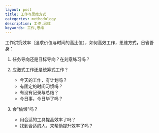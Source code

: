 ```yaml
---
layout: post
title: 工作与思维方式
categories: methodology
description: 工作,思维
keywords: 工作,思维
---
```


工作讲究效率（追求价值与时间的高比值），如何高效工作，思维方式，日省吾身：

1. 任务导向还是目标导向？在刻意练习吗？

2. 应激式工作还是统筹式工作？
    * 今天的工作，有计划吗？
    * 有固定的时间习惯吗？
    * 有没有记录与总结？
    * 今日事，今日毕了吗？

3. 会"偷懒"吗？
    * 用合适的工具提高效率了吗？
    * 找到合适的人，来帮助提升效率了吗？

